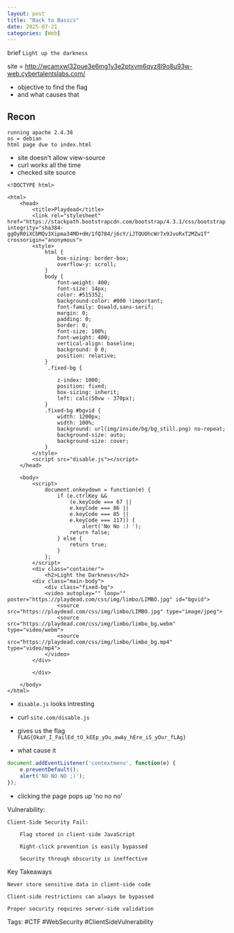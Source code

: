 ```yaml
---
layout: post
title: "Back to Basics"
date: 2025-07-21
categories: [Web]
---
```


brief `Light up the darkness` 

site = http://wcamxwl32pue3e6mg1y3e2ptxvm6qyz8l9o8u93w-web.cybertalentslabs.com/

- objective to find the flag 
- and what causes that 
## Recon 

```
running apache 2.4.38 
os = debian 
html page due to index.html 

```

- site doesn't allow view-source 
- curl works all the time 
- checked site source 

```
<!DOCTYPE html>

<html>
    <head>
        <title>Playdead</title>
        <link rel="stylesheet" href="https://stackpath.bootstrapcdn.com/bootstrap/4.3.1/css/bootstrap.min.css" integrity="sha384-ggOyR0iXCbMQv3Xipma34MD+dH/1fQ784/j6cY/iJTQUOhcWr7x9JvoRxT2MZw1T" crossorigin="anonymous">
        <style>
            html {
                box-sizing: border-box;
                overflow-y: scroll;
            }
            body {
                font-weight: 400;
                font-size: 14px;
                color: #515352;
                background-color: #000 !important;
                font-family: Oswald,sans-serif;
                margin: 0;
                padding: 0;
                border: 0;
                font-size: 100%;
                font-weight: 400;
                vertical-align: baseline;
                background: 0 0;
                position: relative;
            }
             .fixed-bg {
                
                z-index: 1000;
                position: fixed;
                box-sizing: inherit;
                left: calc(50vw - 370px);
            }
            .fixed-bg #bgvid {
                width: 1200px;
                width: 100%;
                background: url(img/inside/bg/bg_still.png) no-repeat;
                background-size: auto;
                background-size: cover;
            }
        </style>
        <script src="disable.js"></script>
    </head>

    <body>
        <script>
            document.onkeydown = function(e) {
                if (e.ctrlKey && 
                    (e.keyCode === 67 || 
                    e.keyCode === 86 || 
                    e.keyCode === 85 || 
                    e.keyCode === 117)) {
                        alert('No No :) ');
                    return false;
                } else {
                    return true;
                }
            };
        </script>
        <div class="container">
            <h2>Light the Darkness</h2>
        <div class="main-body">
            <div class="fixed-bg">
            <video autoplay="" loop="" poster="https://playdead.com/css/img/limbo/LIMBO.jpg" id="bgvid">
                <source src="https://playdead.com/css/img/limbo/LIMBO.jpg" type="image/jpeg">
                <source src="https://playdead.com/css/img/limbo/limbo_bg.webm" type="video/webm">
                <source src="https://playdead.com/css/img/limbo/limbo_bg.mp4" type="video/mp4">
            </video>
        </div>

        </div>
        
    </body>
</html>
```

- ```disable.js``` looks intresting 
- curl ```site.com/disable.js```
- gives us the flag 
```FLAG{OkaY_I_FailEd_tO_kEEp_yOu_awAy_hEre_iS_yOur_fLAg} ```

- what cause it

```js
document.addEventListener('contextmenu', function(e) {
    e.preventDefault();
    alert('NO NO NO ;)');
});
```
- clicking the page pops up 'no no no' 

Vulnerability:

    Client-Side Security Fail:

        Flag stored in client-side JavaScript

        Right-click prevention is easily bypassed

        Security through obscurity is ineffective

Key Takeaways

    Never store sensitive data in client-side code

    Client-side restrictions can always be bypassed

    Proper security requires server-side validation

Tags: #CTF #WebSecurity #ClientSideVulnerability

